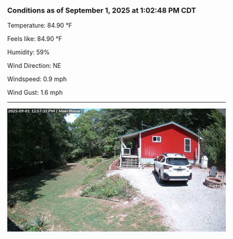 ### Conditions as of September 1, 2025 at 1:02:48 PM CDT 

Temperature: 84.90 &deg;F

Feels like: 84.90 &deg;F

Humidity: 59%

Wind Direction: NE

Windspeed: 0.9 mph

Wind Gust: 1.6 mph

---

<img src="./images/latest.jpeg"/>

